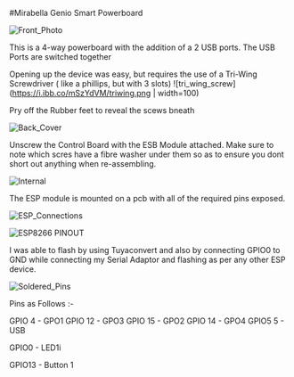 #Mirabella Genio Smart Powerboard

![Front_Photo](https://i.ibb.co/R3NB0kg/front.png)

This is a 4-way powerboard with the addition of a 2 USB ports. The USB Ports are switched together

Opening up the device was easy, but requires the use of a Tri-Wing Screwdriver ( like a phillips, but with 3 slots)
![tri_wing_screw](https://i.ibb.co/mSzYdVM/triwing.png | width=100)

Pry off the Rubber feet to reveal the scews bneath

![Back_Cover](https://i.ibb.co/qrN0gmM/back-screwholes.png)

Unscrew the Control Board with the ESB Module attached. Make sure to note which scres have a fibre washer under them so as to ensure you dont short out anything when re-assembling.

![Internal](https://i.ibb.co/BzF2cxj/Open-screws-marked.png)

The ESP module is mounted on a pcb with all of the required pins exposed.

![ESP_Connections](https://i.ibb.co/hX7F6BG/Wifi-Module-bottom.png)

![ESP8266 PINOUT](https://i.ibb.co/YRQstXr/ESP-PIN-OUT.png)


I was able to flash by using Tuyaconvert and also by connecting GPIO0 to GND while connecting my Serial Adaptor and flashing as per any other ESP device.

![Soldered_Pins](https://i.ibb.co/L8zv649/soldered-wifi.png)



Pins as Follows :-

GPIO 4 - GPO1
GPIO 12 - GPO3
GPIO 15 - GPO2
GPIO 14 - GPO4
GPIO5 5 - USB

GPIO0 - LED1i

GPIO13 - Button 1

